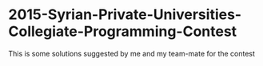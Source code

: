 # 2015-Syrian-Private-Universities-Collegiate-Programming-Contest
This is some solutions suggested by me and my team-mate for the contest 
